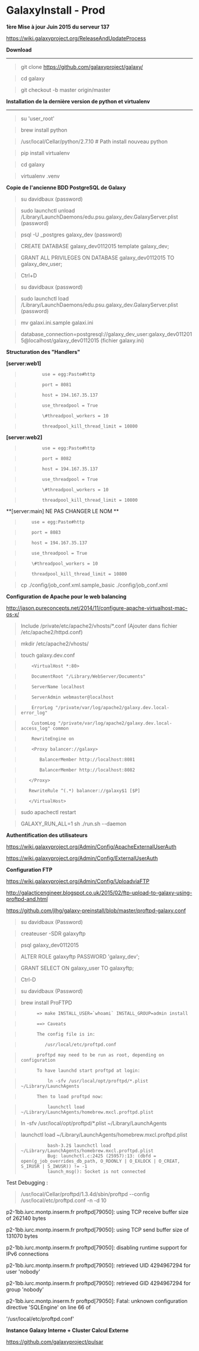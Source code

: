 # GalaxyInstall - Prod

**1ère Mise à jour Juin 2015 du serveur 137**

https://wiki.galaxyproject.org/ReleaseAndUpdateProcess

**Download**

***

 > git clone https://github.com/galaxyproject/galaxy/
 
 > cd galaxy
 
 > git checkout -b master origin/master
 
**Installation de la dernière version de python et virtualenv**
 
 
***

 > su 'user_root'
 
 > brew install python
 
 > /usr/local/Cellar/python/2.7.10  # Path install nouveau python
 
 > pip install virtualenv
 
 > cd galaxy
 
 > virtualenv .venv

**Copie de l'ancienne BDD PostgreSQL de Galaxy** 

> su davidbaux (password)

> sudo launchctl unload /Library/LaunchDaemons/edu.psu.galaxy_dev.GalaxyServer.plist (password)

> psql -U _postgres galaxy_dev (password)

> CREATE DATABASE galaxy_dev0112015 template galaxy_dev;

> GRANT ALL PRIVILEGES ON DATABASE galaxy_dev0112015 TO galaxy_dev_user;

> Ctrl+D

> su davidbaux (password)

> sudo launchctl load /Library/LaunchDaemons/edu.psu.galaxy_dev.GalaxyServer.plist (password)

> mv galaxi.ini.sample galaxi.ini

> database_connection=postgresql://galaxy_dev_user:galaxy_dev0112015@localhost/galaxy_dev0112015 (fichier galaxy.ini)



**Structuration des "Handlers"** 

**[server:web1]** 

>             use = egg:Paste#http

>             port = 8081

>             host = 194.167.35.137

>             use_threadpool = True

>             \#threadpool_workers = 10

>             threadpool_kill_thread_limit = 10800


**[server:web2]**

>             use = egg:Paste#http

>             port = 8082

>             host = 194.167.35.137

>             use_threadpool = True

>             \#threadpool_workers = 10

>             threadpool_kill_thread_limit = 10800


**[server:main] NE PAS CHANGER LE NOM ** 

>         use = egg:Paste#http

>         port = 8083

>         host = 194.167.35.137

>         use_threadpool = True

>         \#threadpool_workers = 10

>         threadpool_kill_thread_limit = 10800


> cp ./config/job_conf.xml.sample_basic ./config/job_conf.xml

**Configuration de Apache pour le web balancing** 

http://jason.pureconcepts.net/2014/11/configure-apache-virtualhost-mac-os-x/

> Include /private/etc/apache2/vhosts/*.conf (Ajouter dans fichier /etc/apache2/httpd.conf)

> mkdir /etc/apache2/vhosts/

> touch  galaxy.dev.conf

>         <VirtualHost *:80>

>         DocumentRoot "/Library/WebServer/Documents"

>         ServerName localhost

>         ServerAdmin webmaster@localhost

>         ErrorLog "/private/var/log/apache2/galaxy.dev.local-error_log"

>         CustomLog "/private/var/log/apache2/galaxy.dev.local-access_log" common

>         RewriteEngine on

>         <Proxy balancer://galaxy>

>            BalancerMember http://localhost:8081

>            BalancerMember http://localhost:8082

>        </Proxy>

>        RewriteRule ^(.*) balancer://galaxy$1 [$P]

>        </VirtualHost>


 > sudo apachectl restart
 
 > GALAXY_RUN_ALL=1 sh ./run.sh --daemon
 
**Authentification des utilisateurs** 

 https://wiki.galaxyproject.org/Admin/Config/ApacheExternalUserAuth
 
 https://wiki.galaxyproject.org/Admin/Config/ExternalUserAuth
 
**Configuration FTP** 

https://wiki.galaxyproject.org/Admin/Config/UploadviaFTP

http://galacticengineer.blogspot.co.uk/2015/02/ftp-upload-to-galaxy-using-proftpd-and.html

https://github.com/jlhg/galaxy-preinstall/blob/master/proftpd-galaxy.conf

> su davidbaux (Password)

> createuser -SDR galaxyftp

> psql galaxy_dev0112015

> ALTER ROLE galaxyftp PASSWORD 'galaxy_dev';

> GRANT SELECT ON galaxy_user TO galaxyftp;

> Ctrl-D

> su davidbaux (Password)

>brew install ProFTPD

>           => make INSTALL_USER=`whoami` INSTALL_GROUP=admin install

>           ==> Caveats

>           The config file is in:

>              /usr/local/etc/proftpd.conf

>           proftpd may need to be run as root, depending on configuration

>           To have launchd start proftpd at login:

>               ln -sfv /usr/local/opt/proftpd/*.plist ~/Library/LaunchAgents

>           Then to load proftpd now:

>               launchctl load ~/Library/LaunchAgents/homebrew.mxcl.proftpd.plist

 > ln -sfv /usr/local/opt/proftpd/*.plist ~/Library/LaunchAgents
 
 > launchctl load ~/Library/LaunchAgents/homebrew.mxcl.proftpd.plist
 
>               bash-3.2$ launchctl load ~/Library/LaunchAgents/homebrew.mxcl.proftpd.plist
>               Bug: launchctl.c:2425 (25957):13: (dbfd = open(g_job_overrides_db_path, O_RDONLY | O_EXLOCK | O_CREAT, S_IRUSR | S_IWUSR)) != -1
>               launch_msg(): Socket is not connected
 
 Test Debugging : 
> /usr/local/Cellar/proftpd/1.3.4d/sbin/proftpd --config  /usr/local/etc/proftpd.conf  -n -d 10

p2-1bb.iurc.montp.inserm.fr proftpd[79050]: using TCP receive buffer size of 262140 bytes

p2-1bb.iurc.montp.inserm.fr proftpd[79050]: using TCP send buffer size of 131070 bytes

p2-1bb.iurc.montp.inserm.fr proftpd[79050]: disabling runtime support for IPv6 connections

p2-1bb.iurc.montp.inserm.fr proftpd[79050]: retrieved UID 4294967294 for user 'nobody'

p2-1bb.iurc.montp.inserm.fr proftpd[79050]: retrieved GID 4294967294 for group 'nobody'

p2-1bb.iurc.montp.inserm.fr proftpd[79050]: Fatal: unknown configuration directive 'SQLEngine' on line 66 of

'/usr/local/etc/proftpd.conf'

**Instance Galaxy Interne + Cluster Calcul Externe** 

https://github.com/galaxyproject/pulsar



